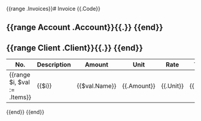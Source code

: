 {{range .Invoices}}# Invoice {{.Code}}

{{range Account .Account}}{{.}}
{{end}}
---

{{range Client .Client}}{{.}}
{{end}}
---

| No. | Description | Amount | Unit | Rate | Total |
| -| - | - | - | - | - |
{{range $i, $val := .Items}}| {{$i}} | {{$val.Name}} | {{.Amount}} | {{.Unit}} | {{.Rate}} | - |
{{end}}
{{end}}